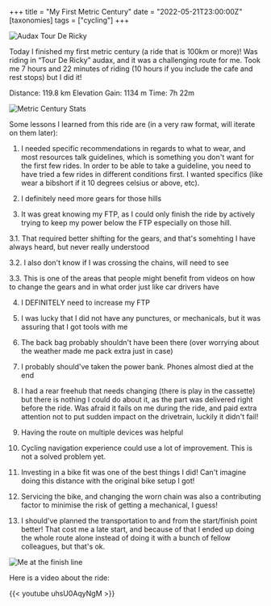 +++
title = "My First Metric Century"
date = "2022-05-21T23:00:00Z"
[taxonomies]
tags = ["cycling"]
+++

![Audax Tour De Ricky](/images/audax-brevet.png)

Today I finished my first metric century (a ride that is 100km or more)! Was riding in “Tour De
Ricky” audax, and it was a challenging route for me. Took me 7 hours and 22 minutes of riding (10
hours if you include the cafe and rest stops) but I did it!

Distance: 119.8 km
Elevation Gain: 1134 m
Time: 7h 22m

![Metric Century Stats](/images/metric-century-strava.jpg)

Some lessons I learned from this ride are (in a very raw format, will iterate on them later):


1. I needed specific recommendations in regards to what to wear, and most resources talk guidelines,
which is something you don't want for the first few rides. In order to be able to take a guideline,
you need to have tried a few rides in different conditions first. I wanted specifics (like wear a
bibshort if it 10 degrees celsius or above, etc).


2. I definitely need more gears for those hills


3. It was great knowing my FTP, as I could only finish the ride by actively trying to keep my power
below the FTP especially on those hill.


  3.1. That required better shifting for the gears, and that's somehting I have always heard, but never
  really understood


  3.2. I also don't know if I was crossing the chains, will need to see


  3.3. This is one of the areas that people might benefit from videos on how to change the gears and in
  what order just like car drivers have


4. I DEFINITELY need to increase my FTP


5. I was lucky that I did not have any punctures, or mechanicals, but it was assuring that I got tools
with me


6. The back bag probably shouldn't have been there (over worrying about the weather made me pack extra
just in case)


7. I probably should've taken the power bank. Phones almost died at the end


8. I had a rear freehub that needs changing (there is play in the cassette) but there is nothing I
could do about it, as the part was delivered right before the ride. Was afraid it fails on me during
the ride, and paid extra attention not to put sudden impact on the drivetrain, luckily it didn't
fail!


9. Having the route on multiple devices was helpful


10. Cycling navigation experience could use a lot of improvement. This is not a solved problem yet.


11. Investing in a bike fit was one of the best things I did! Can't imagine doing this distance with the
original bike setup I got!


12. Servicing the bike, and changing the worn chain was also a contributing factor to minimise the risk
of getting a mechanical, I guess!


13. I should've planned the transportation to and from the start/finish point better! That cost me a
late start, and because of that I ended up doing the whole route alone instead of doing it with a
bunch of fellow colleagues, but that's ok.

![Me at the finish line](/images/metric-century-finish-line.jpg)

Here is a video about the ride:

{{< youtube uhsU0AqyNgM >}}
